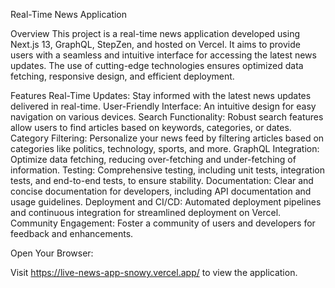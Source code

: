 Real-Time News Application

Overview
This project is a real-time news application developed using Next.js 13, GraphQL, StepZen, and hosted on Vercel. It aims to provide users with a seamless and intuitive interface for accessing the latest news updates. The use of cutting-edge technologies ensures optimized data fetching, responsive design, and efficient deployment.

Features
Real-Time Updates: Stay informed with the latest news updates delivered in real-time.
User-Friendly Interface: An intuitive design for easy navigation on various devices.
Search Functionality: Robust search features allow users to find articles based on keywords, categories, or dates.
Category Filtering: Personalize your news feed by filtering articles based on categories like politics, technology, sports, and more.
GraphQL Integration: Optimize data fetching, reducing over-fetching and under-fetching of information.
Testing: Comprehensive testing, including unit tests, integration tests, and end-to-end tests, to ensure stability.
Documentation: Clear and concise documentation for developers, including API documentation and usage guidelines.
Deployment and CI/CD: Automated deployment pipelines and continuous integration for streamlined deployment on Vercel.
Community Engagement: Foster a community of users and developers for feedback and enhancements.

Open Your Browser:

Visit https://live-news-app-snowy.vercel.app/ to view the application.